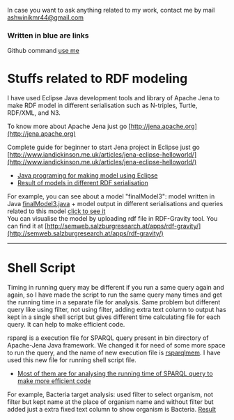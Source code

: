 In case you want to ask anything related to my work, contact me by mail ashwinikmr44@gmail.com

### Written in blue are links

 Github command [use me](https://github.com/Ashwini607/Project-work/blob/master/Documents/git/aboutGitCommand.md)

# Stuffs related to RDF modeling 

 I have used Eclipse Java development tools and library of Apache Jena to make RDF model in different serialisation such as N-triples, Turtle, RDF/XML, and N3.

 To know more about Apache Jena just go [http://jena.apache.org](http://jena.apache.org)

 Complete guide for beginner to start Jena project in Eclipse just go [http://www.iandickinson.me.uk/articles/jena-eclipse-helloworld/](http://www.iandickinson.me.uk/articles/jena-eclipse-helloworld/)   

- [Java programing for making model using Eclipse]( https://github.com/Ashwini607/Project-work/blob/master/Documents/workspace/trial/src/trial)  
- [Result of models in different RDF serialisation](https://github.com/Ashwini607/Project-work/blob/master/Documents)

 For example, you can see about a model "finalModel3": model written in Java [finalModel3.java](https://github.com/Ashwini607/Project-work/blob/master/Documents/workspace/trial/src/trial/finalModel3.java) + model output in different serialisations and queries related to this model [click to see it](https://github.com/Ashwini607/Project-work/tree/master/Documents/git/finalModel3)  
 You can visualise the model by uploading rdf file in RDF-Gravity tool. You can find it at [http://semweb.salzburgresearch.at/apps/rdf-gravity/](http://semweb.salzburgresearch.at/apps/rdf-gravity/)  

---

# Shell Script

 Timing in running query may be different if you run a same query again and again, so I have made the script to run the same query many times and get the running time in a separate file for analysis. 
Same problem but different query like using filter, not using filter, adding extra text column to output has kept in a single shell script but gives different time calculating file for each query. It can help to make efficient code. 

rsparql is a execution file for SPARQL query present in bin directory of Apache-Jena Java framework. We changed it for need of some more space to run the query, and the name of new execution file is [rsparqlmem](https://github.com/Ashwini607/Project-work/blob/master/Documents/git/bin/rsparqlmem). I have used this new file for running shell script file.
- [Most of them are for analysing the running time of SPARQL query to make more efficient code](https://github.com/Ashwini607/Project-work/blob/master/Documents/git/bin)
  
For example, Bacteria target analysis: used filter to select organism, not filter but kept name at the place of organism name and without filter but added just a extra fixed text column to show organism is Bacteria.
[Result](https://github.com/Ashwini607/Project-work/blob/master/Documents/git/bin/runTime.png)
